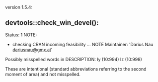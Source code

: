 version 1.5.4:

## devtools::check_win_devel():
Status: 1 NOTE:
* checking CRAN incoming feasibility ... NOTE
Maintainer: 'Darius Nau <dariusnau@gmx.at>'

Possibly misspelled words in DESCRIPTION:
  Iy (10:994)
  Iz (10:998)
  
These are intentional (standard abbreviations referring to the second moment of area) and not misspelled.

